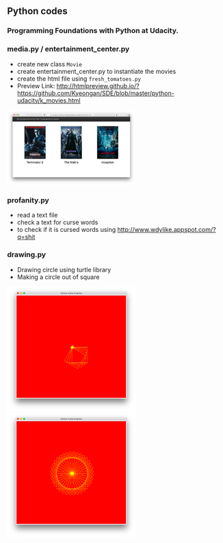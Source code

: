 ## Python codes
### Programming Foundations with Python at Udacity.

### media.py / entertainment_center.py
- create new class `Movie`
- create entertainment_center.py to instantiate the movies
- create the html file using `fresh_tomatoes.py`
- Preview Link: http://htmlpreview.github.io/?https://github.com/Kyeongan/SDE/blob/master/python-udacity/k_movies.html

<img src="https://github.com/Kyeongan/SDE/blob/master/python-udacity/outputs/movie1.png" width="300px"/>

### profanity.py
- read a text file
- check a text for curse words
- to check if it is cursed words using http://www.wdylike.appspot.com/?q=shit

### drawing.py
- Drawing circle using turtle library
- Making a circle out of square

<img src="https://github.com/Kyeongan/SDE/blob/master/python-udacity/outputs/drawing1.png" width="300px"/>
<img src="https://github.com/Kyeongan/SDE/blob/master/python-udacity/outputs/drawing2.png" width="300px"/>
